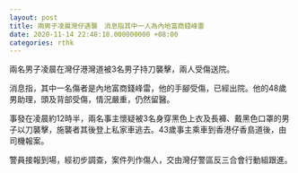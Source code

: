 ```yaml
---
layout: post
title: 兩男子凌晨灣仔遇襲　消息指其中一人為內地富商錢峰雷
date: 2020-11-14 22:48:18.000000000 +08:00
categories: rthk
---
```


兩名男子凌晨在灣仔港灣道被3名男子持刀襲擊，兩人受傷送院。

消息指，其中一名傷者是內地富商錢峰雷，他的手腳受傷，已經出院。他的48歲男助理，頭及背部受傷，情況嚴重，仍然留醫。

事發在凌晨約12時半，兩名事主懷疑被3名身穿黑色上衣及長褲、戴黑色口罩的男子以刀襲擊，施襲者其後登上私家車逃去。43歲事主乘車到香港仔香島道後，由司機報案。

警員接報到場，經初步調查，案件列作傷人，交由灣仔警區反三合會行動組跟進。
